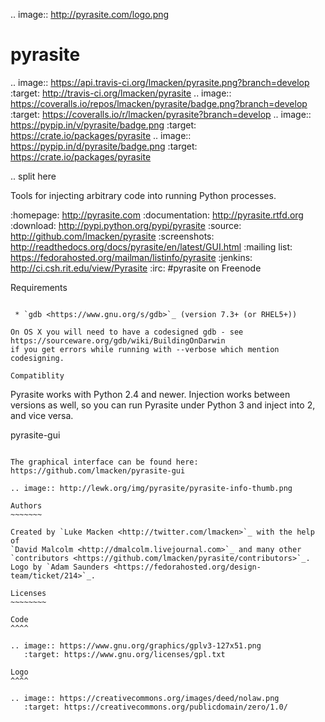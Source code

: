 .. image:: http://pyrasite.com/logo.png

pyrasite
========

.. image:: https://api.travis-ci.org/lmacken/pyrasite.png?branch=develop
   :target: http://travis-ci.org/lmacken/pyrasite
.. image:: https://coveralls.io/repos/lmacken/pyrasite/badge.png?branch=develop
   :target: https://coveralls.io/r/lmacken/pyrasite?branch=develop
.. image:: https://pypip.in/v/pyrasite/badge.png
   :target: https://crate.io/packages/pyrasite
.. image:: https://pypip.in/d/pyrasite/badge.png
   :target: https://crate.io/packages/pyrasite

.. split here

Tools for injecting arbitrary code into running Python processes.

:homepage: http://pyrasite.com
:documentation: http://pyrasite.rtfd.org
:download: http://pypi.python.org/pypi/pyrasite
:source: http://github.com/lmacken/pyrasite
:screenshots: http://readthedocs.org/docs/pyrasite/en/latest/GUI.html
:mailing list: https://fedorahosted.org/mailman/listinfo/pyrasite
:jenkins: http://ci.csh.rit.edu/view/Pyrasite
:irc: #pyrasite on Freenode

Requirements
~~~~~~~~~~~~

 * `gdb <https://www.gnu.org/s/gdb>`_ (version 7.3+ (or RHEL5+))
 
On OS X you will need to have a codesigned gdb - see https://sourceware.org/gdb/wiki/BuildingOnDarwin
if you get errors while running with --verbose which mention codesigning.

Compatiblity
~~~~~~~~~~~~

Pyrasite works with Python 2.4 and newer. Injection works between versions
as well, so you can run Pyrasite under Python 3 and inject into 2, and
vice versa.

pyrasite-gui
~~~~~~~~~~~~

The graphical interface can be found here: https://github.com/lmacken/pyrasite-gui

.. image:: http://lewk.org/img/pyrasite/pyrasite-info-thumb.png

Authors
~~~~~~~

Created by `Luke Macken <http://twitter.com/lmacken>`_ with the help of
`David Malcolm <http://dmalcolm.livejournal.com>`_ and many other
`contributors <https://github.com/lmacken/pyrasite/contributors>`_.
Logo by `Adam Saunders <https://fedorahosted.org/design-team/ticket/214>`_.

Licenses
~~~~~~~~

Code
^^^^

.. image:: https://www.gnu.org/graphics/gplv3-127x51.png
   :target: https://www.gnu.org/licenses/gpl.txt

Logo
^^^^

.. image:: https://creativecommons.org/images/deed/nolaw.png
   :target: https://creativecommons.org/publicdomain/zero/1.0/
